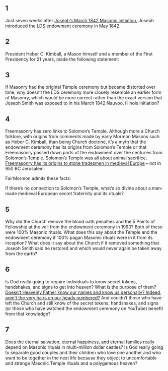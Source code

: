 <RedTitleBar
  title="Temples & Freemasonry"
  subtitle="Concerns & Questions"
/>

<QuoteWithReference
  quote="Because of their Masonic characters the ceremonies of the temple are sacred and not for the public."
  attribution="October 15, 1911"
  source="Message from The First Presidency, 4:250"
  link="https://www.cesletter.org/temples/1"
/>

## 1

Just seven weeks after [Joseph’s March 1842 Masonic initiation](https://www.cesletter.org/temples/2), Joseph introduced the LDS endowment ceremony in [May 1842](https://www.cesletter.org/temples/3).

## 2

President Heber C. Kimball, a Mason himself and a member of the First Presidency for 21 years, made the following statement:

<IndentedQuote
  quote="We have the true Masonry. The Masonry of today is received from the apostasy which took place in the days of Solomon, and David. They have now and then a thing that is correct, but we have the real thing."
  source="Heber C. Kimball and Family: The Nauvoo Years, Stanley B. Kimball, p.458"
  link="https://www.cesletter.org/temples/4"
/>

## 3

If Masonry had the original Temple ceremony but became distorted over time, why doesn’t the LDS ceremony more closely resemble an earlier form of Masonry, which would be more correct rather than the exact version that Joseph Smith was exposed to in his March 1842 Nauvoo, Illinois initiation?

## 4

Freemasonry has zero links to Solomon’s Temple. Although more a Church folklore, with origins from comments made by early Mormon Masons such as Heber C. Kimball, than being Church doctrine, it’s a myth that the endowment ceremony has its origins from Solomon’s Temple or that Freemasonry passed down parts of the endowment over the centuries from Solomon’s Temple. Solomon’s Temple was all about animal sacrifice. [Freemasonry has its origins to stone tradesmen in medieval Europe](https://www.cesletter.org/temples/5) – not in 950 BC Jerusalem.

FairMormon admits these facts:

<IndentedQuote
  quote="Unfortunately, there is no historical evidence to support a continuous functioning line from Solomon’s Temple to the present. We know what went on in Solomon’s Temple; it’s the ritualistic slaughter of animals."
  source="The Message and the Messenger: Latter-day Saints and Freemasonry"
  link="https://www.cesletter.org/temples/6"
/>

<IndentedQuote
  quote="Masonry, while claiming a root in antiquity, can only be reliably traced to medieval stone tradesmen."
  source="Similarities Between Masonic and Mormon Temple Ritual"
  link="https://www.cesletter.org/temples/7"
/>

<IndentedQuote
  quote="It is clear that Freemasonry and its traditions played a role in the development of the endowment ritual..."
  source="Similarities Between Masonic and Mormon Temple Ritual"
  link="https://www.cesletter.org/temples/7"
/>

If there’s no connection to Solomon’s Temple, what’s so divine about a man-made medieval
European secret fraternity and its rituals?

## 5

Why did the Church remove the blood oath penalties and the 5 Points of Fellowship at the veil from the endowment ceremony in 1990? Both of these were 100% Masonic rituals. What does this say about the Temple and the endowment ceremony if 100% pagan Masonic rituals were in it from its inception? What does it say about the Church if it removed something that Joseph Smith said he restored and which would never again be taken away from the earth?

## 6

Is God really going to require individuals to know secret tokens, handshakes, and signs to get into heaven? What is the purpose of them? [Doesn’t Heavenly Father know our names and know us personally? Indeed, aren’t the very hairs on our heads numbered?](https://www.cesletter.org/temples/9) And couldn’t those who have left the Church and still know of the secret tokens, handshakes, and signs (or those who have watched the endowment ceremony on YouTube) benefit from that knowledge?

## 7

Does the eternal salvation, eternal happiness, and eternal families really depend on Masonic rituals in multi-million dollar castles? Is God really going to separate good couples and their children who love one another and who want to be together in the next life because they object to uncomfortable and strange Masonic Temple rituals and a polygamous heaven?

<ImageWithCaption src="/images/temples-masonic-handshake.jpg" />

<IndentedQuote
  quote="PETER: ‘___The five points of fellowship___ are: inside of right foot by the side of right foot, knee to knee, breast to breast, hand to back, and mouth to ear.’"
  source="LDS Temple Endowment - Five Points of Fellowship, Removed 1990"
/>

<IndentedQuote
  quote="WORSHIPFUL MASTER: ‘___The five points of fellowship___ are: foot to foot, knee to knee, breast to breast, hand to back, and cheek to cheek, or mouth to ear.’"
  source="Masonic Five Points of Fellowship from the 3rd Degree Master Mason Ritual"
/>